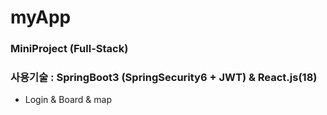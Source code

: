 
# myApp
### MiniProject (Full-Stack)
### 사용기술 : SpringBoot3 (SpringSecurity6 + JWT) &amp; React.js(18)
- Login & Board & map
